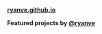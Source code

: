 <b>[ryanve.github.io](http://ryanve.github.io)</b>

<b>Featured projects by [@ryanve](https://github.com/ryanve)</b>
